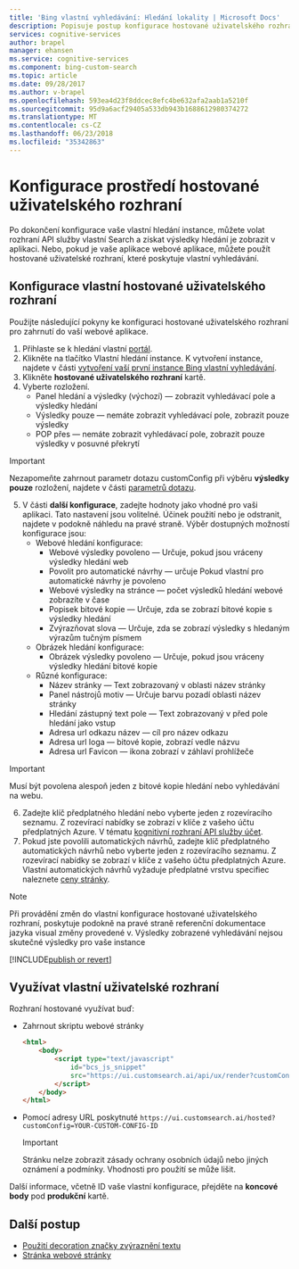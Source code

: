 ```yaml
---
title: 'Bing vlastní vyhledávání: Hledání lokality | Microsoft Docs'
description: Popisuje postup konfigurace hostované uživatelského rozhraní
services: cognitive-services
author: brapel
manager: ehansen
ms.service: cognitive-services
ms.component: bing-custom-search
ms.topic: article
ms.date: 09/28/2017
ms.author: v-brapel
ms.openlocfilehash: 593ea4d23f8ddcec8efc4be632afa2aab1a5210f
ms.sourcegitcommit: 95d9a6acf29405a533db943b1688612980374272
ms.translationtype: MT
ms.contentlocale: cs-CZ
ms.lasthandoff: 06/23/2018
ms.locfileid: "35342863"
---
```

# <a name="configure-your-hosted-ui-experience"></a>Konfigurace prostředí hostované uživatelského rozhraní
Po dokončení konfigurace vaše vlastní hledání instance, můžete volat rozhraní API služby vlastní Search a získat výsledky hledání je zobrazit v aplikaci. Nebo, pokud je vaše aplikace webové aplikace, můžete použít hostované uživatelské rozhraní, které poskytuje vlastní vyhledávání.   

## <a name="configure-custom-hosted-ui"></a>Konfigurace vlastní hostované uživatelského rozhraní
Použijte následující pokyny ke konfiguraci hostované uživatelského rozhraní pro zahrnutí do vaší webové aplikace.
1.  Přihlaste se k hledání vlastní [portál](https://customsearch.ai).
2.  Klikněte na tlačítko Vlastní hledání instance. K vytvoření instance, najdete v části [vytvoření vaší první instance Bing vlastní vyhledávání](quick-start.md).
3.  Klikněte **hostované uživatelského rozhraní** kartě.
4.  Vyberte rozložení.
    - Panel hledání a výsledky (výchozí) &mdash; zobrazit vyhledávací pole a výsledky hledání
    - Výsledky pouze &mdash; nemáte zobrazit vyhledávací pole, zobrazit pouze výsledky
    - POP přes &mdash; nemáte zobrazit vyhledávací pole, zobrazit pouze výsledky v posuvné překrytí
    
   > [!IMPORTANT]
   > Nezapomeňte zahrnout parametr dotazu customConfig při výběru **výsledky pouze** rozložení, najdete v části [parametrů dotazu](https://docs.microsoft.com/rest/api/cognitiveservices/bing-custom-search-api-v7-reference#query-parameters).

5.  V části **další konfigurace**, zadejte hodnoty jako vhodné pro vaši aplikaci. Tato nastavení jsou volitelné. Účinek použití nebo je odstranit, najdete v podokně náhledu na pravé straně.  Výběr dostupných možností konfigurace jsou:
    - Webové hledání konfigurace:
        - Webové výsledky povoleno &mdash; Určuje, pokud jsou vráceny výsledky hledání web
        - Povolit pro automatické návrhy &mdash; určuje Pokud vlastní pro automatické návrhy je povoleno
        - Webové výsledky na stránce &mdash; počet výsledků hledání webové zobrazíte v čase
        - Popisek bitové kopie &mdash; Určuje, zda se zobrazí bitové kopie s výsledky hledání
        - Zvýrazňovat slova &mdash; Určuje, zda se zobrazí výsledky s hledaným výrazům tučným písmem
    - Obrázek hledání konfigurace:
        - Obrázek výsledky povoleno &mdash; Určuje, pokud jsou vráceny výsledky hledání bitové kopie
    - Různé konfigurace:
        - Název stránky &mdash; Text zobrazovaný v oblasti název stránky
        - Panel nástrojů motiv &mdash; Určuje barvu pozadí oblasti název stránky
        - Hledání zástupný text pole &mdash; Text zobrazovaný v před pole hledání jako vstup
        - Adresa url odkazu název &mdash; cíl pro název odkazu
        - Adresa url loga &mdash; bitové kopie, zobrazí vedle názvu 
        - Adresa url Favicon &mdash; ikona zobrazí v záhlaví prohlížeče

   > [!IMPORTANT]
   > Musí být povolena alespoň jeden z bitové kopie hledání nebo vyhledávání na webu.

6.  Zadejte klíč předplatného hledání nebo vyberte jeden z rozevíracího seznamu. Z rozevírací nabídky se zobrazí v klíče z vašeho účtu předplatných Azure. V tématu [kognitivní rozhraní API služby účet](https://docs.microsoft.com/azure/cognitive-services/cognitive-services-apis-create-account).
7.  Pokud jste povolili automatických návrhů, zadejte klíč předplatného automatických návrhů nebo vyberte jeden z rozevíracího seznamu. Z rozevírací nabídky se zobrazí v klíče z vašeho účtu předplatných Azure. Vlastní automatických návrhů vyžaduje předplatné vrstvu specifiec naleznete [ceny stránky](https://azure.microsoft.com/pricing/details/cognitive-services/bing-custom-search/).

> [!NOTE]
> Při provádění změn do vlastní konfigurace hostované uživatelského rozhraní, poskytuje podokně na pravé straně referenční dokumentace jazyka visual změny provedené v. Výsledky zobrazené vyhledávání nejsou skutečné výsledky pro vaše instance

[!INCLUDE[publish or revert](./includes/publish-revert.md)]

## <a name="consume-custom-ui"></a>Využívat vlastní uživatelské rozhraní
Rozhraní hostované využívat buď: 

- Zahrnout skriptu webové stránky
    ``` html
    <html>
        <body>
            <script type="text/javascript"
                id="bcs_js_snippet"            
                src="https://ui.customsearch.ai/api/ux/render?customConfig=<YOUR-CUSTOM-CONFIG-ID>&market=en-US&safeSearch=Moderate">            
            </script>
        </body>    
    </html>
    ```

- Pomocí adresy URL poskytnuté `https://ui.customsearch.ai/hosted?customConfig=YOUR-CUSTOM-CONFIG-ID`

  > [!IMPORTANT]
  > Stránku nelze zobrazit zásady ochrany osobních údajů nebo jiných oznámení a podmínky. Vhodnosti pro použití se může lišit.  

Další informace, včetně ID vaše vlastní konfigurace, přejděte na **koncové body** pod **produkční** kartě.

## <a name="next-steps"></a>Další postup
- [Použití decoration značky zvýraznění textu](./hit-highlighting.md)
- [Stránka webové stránky](./page-webpages.md)